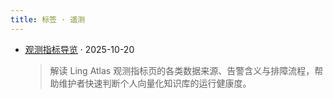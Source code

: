 ```yaml
---
title: 标签 · 遥测
---
```


- [观测指标导览](/zh/content/telemetry-guide/) · 2025-10-20
  > 解读 Ling Atlas 观测指标页的各类数据来源、告警含义与排障流程，帮助维护者快速判断个人向量化知识库的运行健康度。
